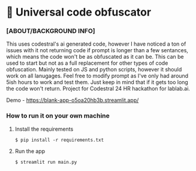 # 🎈 Universal code obfuscator

### [ABOUT/BACKGROUND INFO]
This uses codestral's ai generated code, however I have noticed a ton of issues with it not returning code if prompt is longer than a few sentances, which means the code won't be as obfuscated as it can be. This can be used to start but not as a full replacement for other types of code obfuscation. Mainly tested on JS and python scripts, however it should work on all lanugages. Feel free to modify prompt as I've only had around 5ish hours to work and test them. Just keep in mind that if it gets too long the code won't return. Project for Codestral 24 HR hackathon for lablab.ai.



Demo -  https://blank-app-o5oa20hb3b.streamlit.app/





### How to run it on your own machine


1. Install the requirements

   ```
   $ pip install -r requirements.txt
   ```

2. Run the app

   ```
   $ streamlit run main.py
   ```
